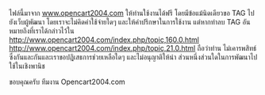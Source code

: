 ไฟล์นี้มาจาก www.opencart2004.com
ให้ท่านใช้งานได้ฟรี โดยมีข้อแม้นิดเดียวขอ TAG ไปยังเว็บผู้พัฒนา
โดยเราจะไม่คิดค่าใช้จ่ายใดๆ และให้คำปรึกษาในการใช้งาน
แต่หากท่าลบ TAG อันหมายถึงที่เราได้กล่าวไว้ใน
http://www.opencart2004.com/index.php/topic,160.0.html
http://www.opencart2004.com/index.php/topic,21.0.html
ถือว่าท่าน ไม่เคารพสิทธ์ ซึ่งกันและกันและเราขอปฎิเสธการช่วยเหลือใดๆ
และไม่อนุญาติให้นำ ส่วนหนึ่งส่วนใดในการพัฒนาไปใช้ในเชิงพานิช

ขอบคุณครับ
ทีมงาน Opencart2004.com